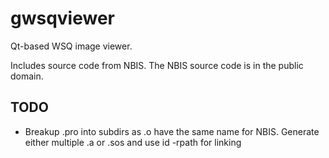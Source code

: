 gwsqviewer
==========

Qt-based WSQ image viewer.

Includes source code from NBIS. The NBIS source code is in the public
domain.

TODO
----

* Breakup .pro into subdirs as .o have the same name for NBIS. Generate either multiple .a or .sos and use id -rpath for linking
